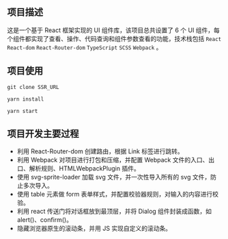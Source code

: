 ## 项目描述

这是一个基于 React 框架实现的 UI 组件库，该项目总共设置了 6 个 UI 组件，每个组件都实现了查看、操作、代码查询和组件参数查看的功能，技术栈包括 `React` `React-dom`  `React-Router-dom`   `TypeScript` `SCSS` `Webpack` 。

## 项目使用

`git clone SSR_URL`

`yarn install`

`yarn start`

## 项目开发主要过程
- 利用 React-Router-dom 创建路由，根据 Link 标签进行跳转。
- 利用 Webpack 对项目进行打包和压缩，并配置 Webpack 文件的入口、出口、解析规则、HTMLWebpackPlugin 插件。
- 使用 svg-sprite-loader 加载 svg 文件，并一次性导入所有的 svg 文件，防止多次导入。
- 使用 table 元素做 form 表单样式，并配置校验器规则，对输入的内容进行校验。
- 利用 react 传送门将对话框放到最顶层，并将 Dialog 组件封装成函数，如 alert()、confirm()。
- 隐藏浏览器原生的滚动条，并用 JS 实现自定义的滚动条。
